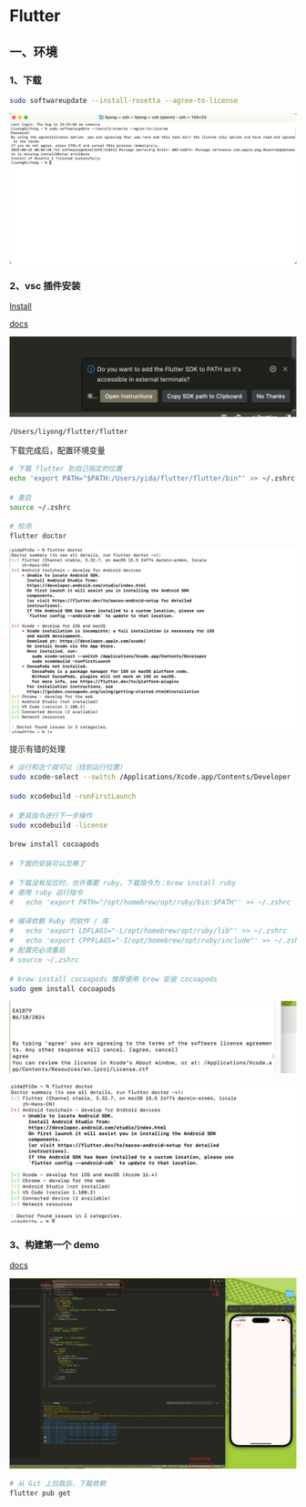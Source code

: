 # Flutter

## 一、环境

### 1、下载

```bash
sudo softwareupdate --install-rosetta --agree-to-license
```

![image-20250815000751349](./images/image-20250815000751349.png)

### 2、vsc 插件安装

[Install](https://marketplace.visualstudio.com/items?itemName=Dart-Code.flutter)

[docs](https://docs.flutter.dev/get-started/install/macos/mobile-ios#install-the-flutter-sdk)

![image-20250722151745488](./images/image-20250722151745488.png)

```bash
/Users/liyong/flutter/flutter
```

下载完成后，配置环境变量

```bash
# 下载 flutter 到自己指定的位置
echo 'export PATH="$PATH:/Users/yida/flutter/flutter/bin"' >> ~/.zshrc

# 重启
source ~/.zshrc

# 检测
flutter doctor
```

![image-20250722151907530](./images/image-20250722151907530.png)

提示有错的处理

```bash
# 运行和这个就可以（找到运行位置）
sudo xcode-select --switch /Applications/Xcode.app/Contents/Developer

sudo xcodebuild -runFirstLaunch

# 更具指令进行下一步操作
sudo xcodebuild -license 

brew install cocoapods

# 下面的安装可以忽略了

# 下载没有反应时，也许需要 ruby，下载指令为：brew install ruby
# 使用 ruby 运行指令
#   echo 'export PATH="/opt/homebrew/opt/ruby/bin:$PATH"' >> ~/.zshrc

# 编译依赖 Ruby 的软件 / 库
#   echo 'export LDFLAGS="-L/opt/homebrew/opt/ruby/lib"' >> ~/.zshrc
#   echo 'export CPPFLAGS="-I/opt/homebrew/opt/ruby/include"' >> ~/.zshrc
# 配置完必须重启
# source ~/.zshrc

# brew install cocoapods 推荐使用 brew 安装 cocoapods
sudo gem install cocoapods
```

![image-20250722152434105](images/image-20250722152434105.png)

![image-20250722155833651](images/image-20250722155833651.png)

### 3、构建第一个 demo

[docs](https://codelabs.developers.google.cn/codelabs/flutter-codelab-first?hl=zh-cn#0)

![image-20250722170409489](images/image-20250722170409489.png)

```bash
# 从 Git 上拉取后，下载依赖
flutter pub get
```

